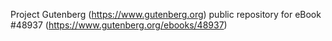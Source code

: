 Project Gutenberg (https://www.gutenberg.org) public repository for eBook #48937 (https://www.gutenberg.org/ebooks/48937)

